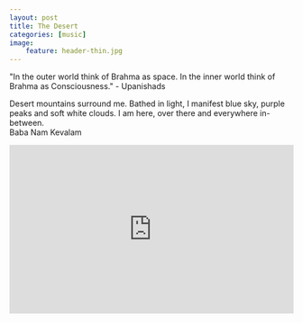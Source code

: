 ```yaml
---
layout: post
title: The Desert
categories: [music] 
image:
    feature: header-thin.jpg
---
```


"In the outer world think of Brahma as space.  In the inner world think of Brahma as Consciousness."  - Upanishads

Desert mountains surround me.  Bathed in light, I manifest blue sky, purple peaks and soft white clouds.  I am here, over there and everywhere in-between.  
Baba Nam Kevalam


<iframe width="100%" height="300" scrolling="no" frameborder="no" src="https://w.soundcloud.com/player/?url=https%3A//api.soundcloud.com/tracks/341310368&amp;color=%23ff5500&amp;auto_play=false&amp;hide_related=false&amp;show_comments=true&amp;show_user=true&amp;show_reposts=false&amp;visual=true"></iframe>
